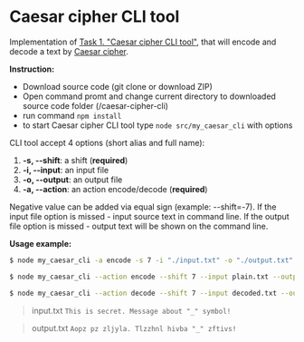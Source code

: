 # Caesar cipher CLI tool

Implementation of [Task 1. "Caesar cipher CLI tool"](https://github.com/KostyaKulak/CaesarCipher/blob/master/README.md#task-1-caesar-cipher-cli-tool), that will encode and decode a text by [Caesar cipher](https://en.wikipedia.org/wiki/Caesar_cipher).

**Instruction:**

- Download source code (git clone or download ZIP)
- Open command promt and change current directory to downloaded source code folder (/caesar-cipher-cli)
- run command ```npm install```
- to start Caesar cipher CLI tool type ```node src/my_caesar_cli``` with options

CLI tool accept 4 options (short alias and full name):

1.  **-s, --shift**: a shift (**required**)
2.  **-i, --input**: an input file
3.  **-o, --output**: an output file
4.  **-a, --action**: an action encode/decode (**required**)

Negative value can be added via equal sign (example: --shift=-7). If the input file option is missed - input source text in command line. If the output file option is missed - output text will be shown on the command line.

**Usage example:**

```bash
$ node my_caesar_cli -a encode -s 7 -i "./input.txt" -o "./output.txt"
```

```bash
$ node my_caesar_cli --action encode --shift 7 --input plain.txt --output encoded.txt
```

```bash
$ node my_caesar_cli --action decode --shift 7 --input decoded.txt --output plain.txt
```

> input.txt
> `This is secret. Message about "_" symbol!`

> output.txt
> `Aopz pz zljyla. Tlzzhnl hivba "_" zftivs!`
